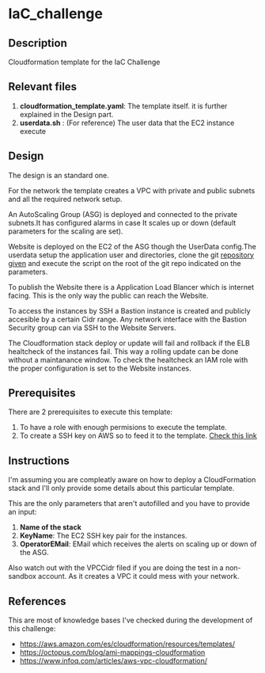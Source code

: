 # IaC_challenge
## Description
Cloudformation template for the IaC Challenge
## Relevant files
1. **cloudformation_template.yaml**: The template itself. it is further explained in the Design part.
2. **userdata.sh** : (For reference) The user data that the EC2 instance execute
## Design 
The design is an standard one.

For the network the template creates a VPC with private and public subnets and all the required network setup.

An AutoScaling Group (ASG) is deployed and connected to the private subnets.It has configured alarms in case It scales up or down (default parameters for the scaling are set).

Website is deployed on the EC2 of the ASG though the UserData config.The userdata setup the application user and directories, clone the git [repository given](https://github.com/dext0s/django_app) and execute the script on the root of the git repo indicated on the parameters.

To publish the Website there is a Application Load Blancer which is internet facing. This is the only way the public can reach the Website.

To access the instances by SSH a Bastion instance is created and publicly accesible by a certain Cidr range. Any network interface with the Bastion Security group can via SSH to the Website Servers.

The Cloudformation stack deploy or update will fail and rollback if the ELB healtcheck of the instances fail. This way a rolling update can be done without a maintanance window.
To check the healtcheck an IAM role with the proper configuration is set to the Website instances.

## Prerequisites 

There are 2 prerequisites to execute this template:

1. To have a role with enough permisions to execute the template.
2. To create a SSH key on AWS so to feed it to the template. [Check this link](https://docs.aws.amazon.com/ground-station/latest/ug/create-ec2-ssh-key-pair.html)

## Instructions 

I'm assuming you are compleatly aware on how to deploy a CloudFormation stack and I'll only provide some details about this particular template.

This are the only parameters that aren't autofilled and you have to provide an input:

1. **Name of the stack**
2. **KeyName**: The EC2 SSH key pair for the instances.
3. **OperatorEMail**: EMail which receives the alerts on scaling up or down of the ASG.

Also watch out with the VPCCidr filed if you are doing the test in a non-sandbox account. As it creates a VPC it could mess with your network.

## References 

This are most of knowledge bases I've checked during the development of this challenge:

- https://aws.amazon.com/es/cloudformation/resources/templates/
- https://octopus.com/blog/ami-mappings-cloudformation
- https://www.infoq.com/articles/aws-vpc-cloudformation/